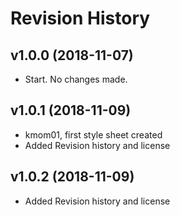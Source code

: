 Revision History
===========================================

v1.0.0 (2018-11-07)
-------------------
* Start.  No changes made.

v1.0.1 (2018-11-09)
-------------------
* kmom01, first style sheet created
* Added Revision history and license

v1.0.2 (2018-11-09)
-------------------
* Added Revision history and license
